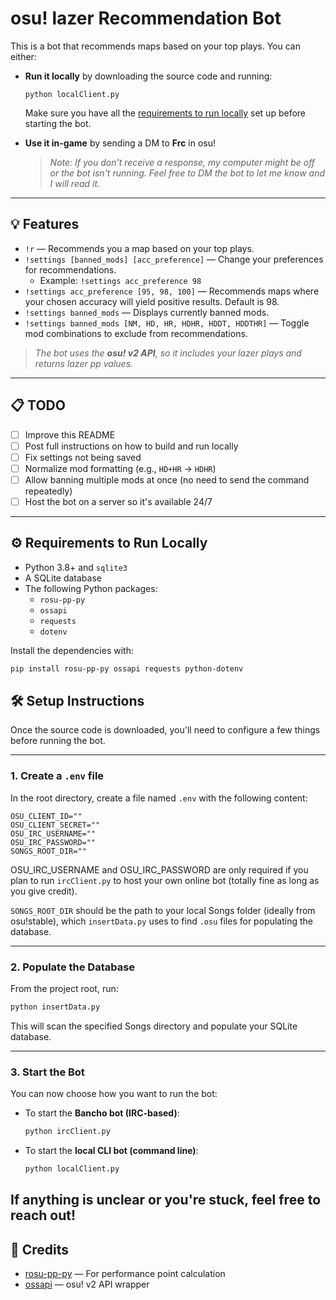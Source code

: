 # osu! lazer Recommendation Bot

This is a bot that recommends maps based on your top plays. You can either:

- **Run it locally** by downloading the source code and running:

    ```
    python localClient.py
    ```

    Make sure you have all the [requirements to run locally](#-requirements-to-run-locally) set up before starting the bot.

- **Use it in-game** by sending a DM to **Frc** in osu!  
  > _Note: If you don't receive a response, my computer might be off or the bot isn't running. Feel free to DM the bot to let me know and I will read it._

---

## 💡 Features

- `!r` — Recommends you a map based on your top plays.
- `!settings [banned_mods] [acc_preference]` — Change your preferences for recommendations.
  - Example: `!settings acc_preference 98`
- `!settings acc_preference [95, 98, 100]` — Recommends maps where your chosen accuracy will yield positive results. Default is 98.
- `!settings banned_mods` — Displays currently banned mods.
- `!settings banned_mods [NM, HD, HR, HDHR, HDDT, HDDTHR]` — Toggle mod combinations to exclude from recommendations.

> _The bot uses the **osu! v2 API**, so it includes your lazer plays and returns lazer pp values._

---

## 📋 TODO

- [ ] Improve this README
- [ ] Post full instructions on how to build and run locally
- [ ] Fix settings not being saved
- [ ] Normalize mod formatting (e.g., `HD+HR` → `HDHR`)
- [ ] Allow banning multiple mods at once (no need to send the command repeatedly)
- [ ] Host the bot on a server so it's available 24/7

---

## ⚙️ Requirements to Run Locally

- Python 3.8+ and `sqlite3`
- A SQLite database
- The following Python packages:
  - `rosu-pp-py`
  - `ossapi`
  - `requests`
  - `dotenv`

Install the dependencies with:

```bash
pip install rosu-pp-py ossapi requests python-dotenv
```
## 🛠️ Setup Instructions

Once the source code is downloaded, you'll need to configure a few things before running the bot.

---

### 1. Create a `.env` file

In the root directory, create a file named `.env` with the following content:

```env
OSU_CLIENT_ID=""
OSU_CLIENT_SECRET=""
OSU_IRC_USERNAME=""
OSU_IRC_PASSWORD=""
SONGS_ROOT_DIR=""
```

OSU_IRC_USERNAME and OSU_IRC_PASSWORD are only required if you plan to run `ircClient.py` to host your own online bot (totally fine as long as you give credit).

`SONGS_ROOT_DIR` should be the path to your local Songs folder (ideally from osu!stable), which `insertData.py` uses to find `.osu` files for populating the database.

---

### 2. Populate the Database

From the project root, run:

```bash
python insertData.py
```

This will scan the specified Songs directory and populate your SQLite database.

---

### 3. Start the Bot

You can now choose how you want to run the bot:

- To start the **Bancho bot (IRC-based)**:

  ```bash
  python ircClient.py
  ```

- To start the **local CLI bot (command line)**:

  ```bash
  python localClient.py
  ```
If anything is unclear or you're stuck, feel free to reach out!
---

## 🧠 Credits

- [rosu-pp-py](https://github.com/4nykey/rosu-pp-py) — For performance point calculation
- [ossapi](https://github.com/ppy/ossapi) — osu! v2 API wrapper
